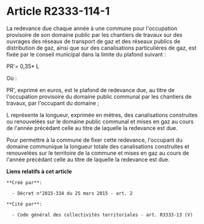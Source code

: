 # Article R2333-114-1

La redevance due chaque année à une commune pour l'occupation provisoire de son domaine public par les chantiers de travaux
sur des ouvrages des réseaux de transport de gaz et des réseaux publics de distribution de gaz, ainsi que sur des
canalisations particulières de gaz, est fixée par le conseil municipal dans la limite du plafond suivant :

PR'= 0,35* L

Où :

PR', exprimé en euros, est le plafond de redevance due, au titre de l'occupation provisoire du domaine public communal par
les chantiers de travaux, par l'occupant du domaine ;

L représente la longueur, exprimée en mètres, des canalisations construites ou renouvelées sur le domaine public communal et
mises en gaz au cours de l'année précédant celle au titre de laquelle la redevance est due.

Pour permettre à la commune de fixer cette redevance, l'occupant du domaine communique la longueur totale des canalisations
construites et renouvelées sur le territoire de la commune et mises en gaz au cours de l'année précédant celle au titre de
laquelle la redevance est due.

**Liens relatifs à cet article**

	**Créé par**:

	  - Décret n°2015-334 du 25 mars 2015 - art. 2

	**Cité par**:

	  - Code général des collectivités territoriales - art. R3333-13 (V)
